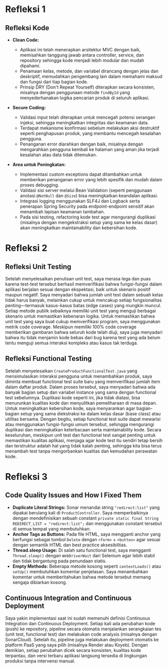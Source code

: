 # Refleksi 1
## Refleksi Kode

- **Clean Code:**
  - Aplikasi ini telah menerapkan arsitektur MVC dengan baik, memisahkan tanggung jawab antara controller, service, dan repository sehingga kode menjadi lebih modular dan mudah dipahami.
  - Penamaan kelas, metode, dan variabel dirancang dengan jelas dan deskriptif, memudahkan pengembang lain dalam memahami maksud dan fungsi dari tiap bagian kode.
  - Prinsip DRY (Don't Repeat Yourself) diterapkan secara konsisten, misalnya dengan penggunaan metode `findById` yang menyederhanakan logika pencarian produk di seluruh aplikasi.

- **Secure Coding:**
  - Validasi input telah diterapkan untuk mencegah potensi serangan injeksi, sehingga meningkatkan integritas dan keamanan data.
  - Terdapat mekanisme konfirmasi sebelum melakukan aksi destruktif seperti penghapusan produk, yang membantu mencegah kesalahan pengguna.
  - Penanganan error diarahkan dengan baik, misalnya dengan mengarahkan pengguna kembali ke halaman yang aman jika terjadi kesalahan atau data tidak ditemukan.

- **Area untuk Peningkatan:**
  - Implementasi custom exceptions dapat ditambahkan untuk memberikan penanganan error yang lebih spesifik dan mudah dalam proses debugging.
  - Validasi sisi server melalui Bean Validation (seperti penggunaan anotasi `@NotNull` dan `@Size`) bisa meningkatkan keandalan aplikasi.
  - Integrasi logging menggunakan SLF4J dan Logback serta penerapan Spring Security pada endpoint-endpoint sensitif akan menambah lapisan keamanan tambahan.
  - Pada sisi testing, refactoring kode test agar mengurangi duplikasi (misalnya dengan mengekstraksi setup yang sama ke kelas dasar) akan meningkatkan maintainability dan kebersihan kode.

# Refleksi 2
## Refleksi Unit Testing

Setelah menyelesaikan penulisan unit test, saya merasa lega dan puas karena test-test tersebut berhasil memverifikasi bahwa fungsi-fungsi dalam aplikasi berjalan sesuai dengan ekspektasi, baik untuk skenario positif maupun negatif. Saya menyadari bahwa jumlah unit test dalam sebuah kelas tidak harus banyak, melainkan cukup untuk mencakup setiap fungsionalitas penting—termasuk kasus-kasus batas (edge cases) yang mungkin muncul. Setiap metode publik sebaiknya memiliki unit test yang menguji berbagai skenario untuk memastikan kebenaran logika. Untuk memastikan bahwa unit test yang saya buat cukup memverifikasi program, saya menggunakan metrik code coverage. Meskipun memiliki 100% code coverage memberikan gambaran bahwa seluruh kode telah diuji, saya juga menyadari bahwa itu tidak menjamin kode bebas dari bug karena test yang ada belum tentu menguji semua interaksi kompleks atau kasus tak terduga.

## Refleksi Functional Testing

Setelah menyelesaikan `CreateProductFunctionalTest.java` yang mensimulasikan interaksi pengguna untuk menambahkan produk, saya diminta membuat functional test suite baru yang memverifikasi jumlah item dalam daftar produk. Dalam proses tersebut, saya menyadari bahwa ada banyak bagian setup dan variabel instance yang sama dengan functional test sebelumnya. Duplikasi kode seperti ini, jika tidak diatasi, bisa menurunkan kualitas kode dan menyulitkan pemeliharaan di masa depan. Untuk meningkatkan kebersihan kode, saya menyarankan agar bagian-bagian setup yang sama diekstraksi ke dalam kelas dasar (base class) atau utilitas bersama. Dengan begitu, setiap functional test suite dapat mewarisi atau menggunakan fungsi-fungsi umum tersebut, sehingga mengurangi duplikasi dan meningkatkan keterbacaan serta maintainability kode. Secara keseluruhan, meskipun unit test dan functional test sangat penting untuk memastikan kualitas aplikasi, menjaga agar kode test itu sendiri tetap bersih dan terstruktur adalah hal yang tidak kalah penting, sehingga kita bisa terus menambah test tanpa mengorbankan kualitas dan kemudahan perawatan kode.

# Refleksi 3

## Code Quality Issues and How I Fixed Them
- **Duplicate Literal Strings:** Sonar menandai string `"redirect:list"` yang dipakai berulang kali di `ProductController`. Saya memperbaikinya dengan mendefinisikan sebuah constant `private static final String REDIRECT_LIST = "redirect:list";` dan menggunakan constant tersebut di semua tempat yang membutuhkan.
- **Anchor Tags as Buttons:** Pada file HTML, saya mengganti anchor yang berfungsi sebagai tombol `Delete` dengan `<form>` + `<button>` agar sesuai dengan semantik HTML dan best practice aksesibilitas.
- **Thread.sleep Usage:** Di salah satu functional test, saya mengganti `Thread.sleep()` dengan `WebDriverWait` dari Selenium agar lebih stabil dan tidak bergantung pada penundaan statis.
- **Empty Methods:** Beberapa metode kosong seperti `contextLoads()` atau `setUp()` membutuhkan komentar penjelasan. Saya menambahkan komentar untuk memberitahukan bahwa metode tersebut memang sengaja dibiarkan kosong.

## Continuous Integration and Continuous Deployment
Saya yakin implementasi saat ini sudah memenuhi definisi Continuous Integration dan Continuous Deployment. Setiap kali ada perubahan kode (push) ke repository, pipeline secara otomatis menjalankan serangkaian tes (unit test, functional test) dan melakukan code analysis (misalnya dengan SonarCloud). Setelah itu, pipeline juga melakukan deployment otomatis ke platform PaaS yang saya pilih (misalnya Render atau Koyeb). Dengan demikian, setiap perubahan dicek secara konsisten, kualitas kode terpantau, dan versi terbaru aplikasi langsung tersedia di lingkungan produksi tanpa intervensi manual.
